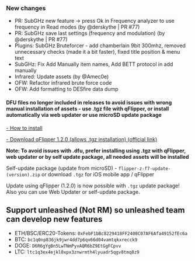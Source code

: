 ### New changes
* PR: SubGHz new feature -> press Ok in Frequency analyzer to use frequency in Read modes (by @derskythe | PR #77)
* PR: SubGHz save last settings (frequency and modulation) (by @derskythe | PR #77)
* Plugins: SubGHz Bruteforcer - add chamberlain 9bit 300mhz, removed unnecessary checks (made it a bit faster), fixed title position & menu text
* SubGHz: Fix Add Manually item names, Add BETT protocol in add manually
* Infrared: Update assets (by @Amec0e)
* OFW: Refactor infrared brute force code
* OFW: Add formatting to DESfire data dump

#### **DFU files no longer included in releases to avoid issues with wrong manual installation of assets - use .tgz file with qFlipper, or install automatically via web updater or use microSD update package**

[- How to install](https://github.com/Eng1n33r/flipperzero-firmware/blob/dev/documentation/HowToInstall.md)

[- Download qFlipper 1.2.0 (allows .tgz installation) (official link)](https://update.flipperzero.one/builds/qFlipper/1.2.0/)

**Note: To avoid issues with .dfu, prefer installing using .tgz with qFlipper, web updater or by self update package, all needed assets will be installed**

Self-update package (update from microSD) - `flipper-z-f7-update-(version).zip` or download `.tgz` for iOS mobile app / qFlipper

Update using qFlipper (1.2.0) is now possible with `.tgz` update package! Also you can use Web Updater or self-update package.


## Support unleashed (Not RM) so unleashed team can develop new features
* ETH/BSC/ERC20-Tokens: `0xFebF1bBc8229418FF2408C07AF6Afa49152fEc6a`
* BTC: `bc1q0np836jk9jwr4dd7p6qv66d04vamtqkxrecck9`
* DOGE: `D6R6gYgBn5LwTNmPyvAQR6bZ9EtGgFCpvv`
* LTC: `ltc1q3ex4ejkl0xpx3znwrmth4lyuadr5qgv8tmq8z9`
